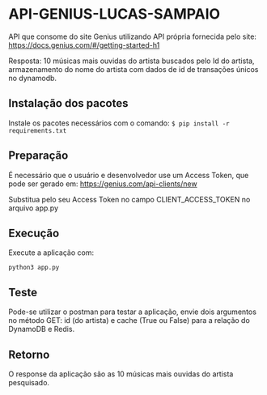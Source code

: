 API-GENIUS-LUCAS-SAMPAIO
=================================

API que consome do site Genius utilizando API própria fornecida pelo site: https://docs.genius.com/#/getting-started-h1

Resposta: 10 músicas mais ouvidas do artista buscados pelo Id do artista, armazenamento do nome do artista com dados de id de transações únicos no dynamodb.

Instalação dos pacotes
--------------------
Instale os pacotes necessários com o comando:
``
$ pip install -r requirements.txt
``

Preparação
--------------------
É necessário que o usuário e desenvolvedor use um Access Token, que pode ser gerado em: https://genius.com/api-clients/new

Substitua pelo seu Access Token no campo CLIENT_ACCESS_TOKEN no arquivo app.py

Execução
--------------------
Execute a aplicação com:

``
python3 app.py
``

Teste
--------------------
Pode-se utilizar o postman para testar a aplicação, envie dois argumentos no método GET: id (do artista) e cache (True ou False) para a relação do DynamoDB e Redis.

Retorno
--------------------
O response da aplicação são as 10 músicas mais ouvidas do artista pesquisado.


